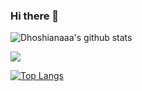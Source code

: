 ### Hi there 👋

![Dhoshianaaa's github stats](https://github-readme-stats.vercel.app/api?username=hoshianaaa&count_private=true&show_icons=true&theme=radical)

<img src="https://github-profile-trophy.vercel.app/?username=hosihanaaa&theme=onedark" />

[![Top Langs](https://github-readme-stats.vercel.app/api/top-langs/?username=hoshianaaa&layout=compact&hide=html,css,vhdl,verilog&langs_count=8)](https://github.com/anuraghazra/github-readme-stats)

<!--
**hoshianaaa/hoshianaaa** is a ✨ _special_ ✨ repository because its `README.md` (this file) appears on your GitHub profile.

Here are some ideas to get you started:

- 🔭 I’m currently working on ...
- 🌱 I’m currently learning ...
- 👯 I’m looking to collaborate on ...
- 🤔 I’m looking for help with ...
- 💬 Ask me about ...
- 📫 How to reach me: ...
- 😄 Pronouns: ...
- ⚡ Fun fact: ...
-->
